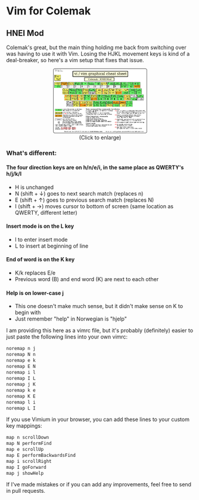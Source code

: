 # Vim for Colemak
## HNEI Mod 

Colemak's great, but the main thing holding me back from switching over was having to use it with Vim. Losing the HJKL movement keys is kind of a deal-breaker, so here's a vim setup that fixes that issue.
<p align="center">
 <img src="https://raw.githubusercontent.com/drewherron/colemak-vim/main/colemak-vim-hnei.png" width="50%" height="50%">
 <br>
 (Click to enlarge)
 </p>

### What's different:
#### The four direction keys are on h/n/e/i, in the same place as QWERTY's h/j/k/l
- H is unchanged
- N (shift + ↓) goes to next search match (replaces n)
- E (shift + ↑) goes to previous search match (replaces N)
- I (shift + →) moves cursor to bottom of screen (same location as QWERTY, different letter)

#### Insert mode is on the L key
- l to enter insert mode
- L to insert at beginning of line
 
#### End of word is on the K key
- K/k replaces E/e
- Previous word (B) and end word (K) are next to each other

#### Help is on lower-case j
- This one doesn't make much sense, but it didn't make sense on K to begin with
- Just remember "help" in Norwegian is "hjelp"


I am providing this here as a vimrc file, but it's probably (definitely) easier to just paste the following lines into your own vimrc:

```
noremap n j
noremap N n
noremap e k
noremap E N
noremap i l
noremap I L
noremap j K
noremap k e
noremap K E
noremap l i
noremap L I
```
If you use Vimium in your browser, you can add these lines to your custom key mappings:
```
map n scrollDown
map N performFind
map e scrollUp
map E performBackwardsFind
map i scrollRight
map I goForward
map j showHelp
```

If I've made mistakes or if you can add any improvements, feel free to send in pull requests.
